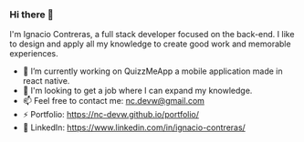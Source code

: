### Hi there 👋

I'm Ignacio Contreras, a full stack developer focused on the back-end.
I like to design and apply all my knowledge to create good work and memorable experiences.

- 🔭 I’m currently working on QuizzMeApp a mobile application made in react native.
- 🌱 I'm looking to get a job where I can expand my knowledge.
- 📫 Feel free to contact me: nc.devw@gmail.com
- ⚡ Portfolio: https://nc-devw.github.io/portfolio/
- 💬 LinkedIn: https://www.linkedin.com/in/ignacio-contreras/
